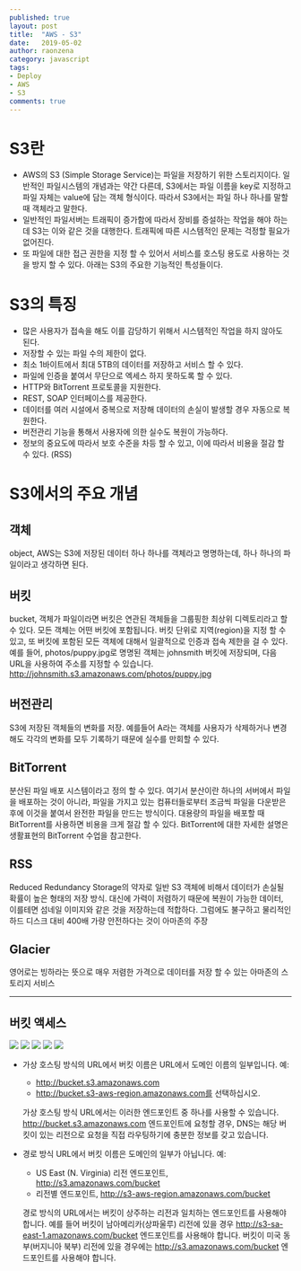 ```yaml
---
published: true
layout: post
title:  "AWS - S3"
date:   2019-05-02
author: raonzena 
category: javascript
tags:
- Deploy
- AWS
- S3
comments: true
---
```


# S3란 #
- AWS의 S3 (Simple Storage Service)는 파일을 저장하기 위한 스토리지이다. 일반적인 파일시스템의 개념과는 약간 다른데, S3에서는 파일 이름을 key로 지정하고 파일 자체는 value에 담는 객체 형식이다. 따라서 S3에서는 파일 하나 하나를 말할 때 객체라고 말한다.
- 일반적인 파일서버는 트래픽이 증가함에 따라서 장비를 증설하는 작업을 해야 하는데 S3는 이와 같은 것을 대행한다. 트래픽에 따른 시스템적인 문제는 걱정할 필요가 없어진다.
- 또 파일에 대한 접근 권한을 지정 할 수 있어서 서비스를 호스팅 용도로 사용하는 것을 방지 할 수 있다. 아래는 S3의 주요한 기능적인 특성들이다. 

# S3의 특징 #
- 많은 사용자가 접속을 해도 이를 감당하기 위해서 시스템적인 작업을 하지 않아도 된다.
- 저장할 수 있는 파일 수의 제한이 없다. 
- 최소 1바이트에서 최대 5TB의 데이터를 저장하고 서비스 할 수 있다. 
- 파일에 인증을 붙여서 무단으로 엑세스 하지 못하도록 할 수 있다. 
- HTTP와 BitTorrent 프로토콜을 지원한다.
- REST, SOAP 인터페이스를 제공한다. 
- 데이터를 여러 시설에서 중복으로 저장해 데이터의 손실이 발생할 경우 자동으로 복원한다.
- 버전관리 기능을 통해서 사용자에 의한 실수도 복원이 가능하다.
- 정보의 중요도에 따라서 보호 수준을 차등 할 수 있고, 이에 따라서 비용을 절감 할 수 있다. (RSS)

# S3에서의 주요 개념 #
## 객체 ##
object, AWS는 S3에 저장된 데이터 하나 하나를 객체라고 명명하는데, 하나 하나의 파일이라고 생각하면 된다.  

## 버킷 ##
bucket, 객체가 파일이라면 버킷은 연관된 객체들을 그룹핑한 최상위 디렉토리라고 할 수 있다. 모든 객체는 어떤 버킷에 포함됩니다. 버킷 단위로 지역(region)을 지정 할 수 있고, 또 버킷에 포함된 모든 객체에 대해서 일괄적으로 인증과 접속 제한을 걸 수 있다.  
예를 들어, photos/puppy.jpg로 명명된 객체는 johnsmith 버킷에 저장되며, 다음 URL을 사용하여 주소를 지정할 수 있습니다. http://johnsmith.s3.amazonaws.com/photos/puppy.jpg

## 버전관리 ##
S3에 저장된 객체들의 변화를 저장. 예를들어 A라는 객체를 사용자가 삭제하거나 변경해도 각각의 변화를 모두 기록하기 때문에 실수를 만회할 수 있다. 

## BitTorrent ##
분산된 파일 배포 시스템이라고 정의 할 수 있다. 여기서 분산이란 하나의 서버에서 파일을 배포하는 것이 아니라, 파일을 가지고 있는 컴퓨터들로부터 조금씩 파일을 다운받은 후에 이것을 붙여서 완전한 파일을 만드는 방식이다. 대용량의 파일을 배포할 때 BitTorrent를 사용하면 비용을 크게 절감 할 수 있다. BitTorrent에 대한 자세한 설명은 생활표현의 BitTorrent 수업을 참고한다.

## RSS ##
Reduced Redundancy Storage의 약자로 일반 S3 객체에 비해서 데이터가 손실될 확률이 높은 형태의 저장 방식. 대신에 가력이 저렴하기 때문에 복원이 가능한 데이터, 이를테면 섬네일 이미지와 같은 것을 저장하는데 적합하다. 그럼에도 불구하고 물리적인 하드 디스크 대비 400배 가량 안전하다는 것이 아마존의 주장

## Glacier ##
영어로는 빙하라는 뜻으로 매우 저렴한 가격으로 데이터를 저장 할 수 있는 아마존의 스토리지 서비스

---

## 버킷 액세스 ##
![](https://raonzena.github.io/images/s3_1.png)
![](https://raonzena.github.io/images/s3_2.png)
![](https://raonzena.github.io/images/s3_3.png)
![](https://raonzena.github.io/images/s3_4.png)
![](https://raonzena.github.io/images/s3_5.png)

- 가상 호스팅 방식의 URL에서 버킷 이름은 URL에서 도메인 이름의 일부입니다. 예:  
  - http://bucket.s3.amazonaws.com 
  - http://bucket.s3-aws-region.amazonaws.com를 선택하십시오. 

  가상 호스팅 방식 URL에서는 이러한 엔드포인트 중 하나를 사용할 수 있습니다. http://bucket.s3.amazonaws.com 엔드포인트에 요청할 경우, DNS는 해당 버킷이 있는 리전으로 요청을 직접 라우팅하기에 충분한 정보를 갖고 있습니다.

- 경로 방식 URL에서 버킷 이름은 도메인의 일부가 아닙니다. 예:
  - US East (N. Virginia) 리전 엔드포인트, http://s3.amazonaws.com/bucket
  - 리전별 엔드포인트, http://s3-aws-region.amazonaws.com/bucket
  
  경로 방식의 URL에서는 버킷이 상주하는 리전과 일치하는 엔드포인트를 사용해야 합니다. 예를 들어 버킷이 남아메리카(상파울루) 리전에 있을 경우 http://s3-sa-east-1.amazonaws.com/bucket 엔드포인트를 사용해야 합니다. 버킷이 미국 동부(버지니아 북부) 리전에 있을 경우에는 http://s3.amazonaws.com/bucket 엔드포인트를 사용해야 합니다.